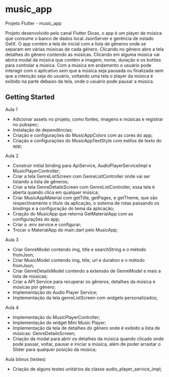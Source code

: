 # music_app

Projeto Flutter - music_app

Projeto desenvolvido pelo canal Flutter Dicas, o app é um player de música que consume o banco de dados local JsonServer e gerência de estado GetX.
O app contém a tela de inicial com a lista de gêneros onde se separam em várias músicas de cada gênero. Clicando no gênero abre a tela detalhes do gênero contendo as músicas. Clicando em alguma música vai abrira modal da música que contém a imagem, nome, duração e os botões para controlar a música. Com a música em andamento o usuário pode interagir com o aplicativo sem que a música seja pausada ou finalizada sem que a intenção seja do usuário, voltando uma tela o player da música é exibido na parte debaixo da tela, onde o usuário pode pausar a música. 

## Getting Started

Aula 1

- Adicionar assets no projeto, como fontes, imagens e músicas e registrar no pubspec;
- Instalação de dependências;
- Criação e configurações do MusicAppColors com as cores do app;
- Criação e configurações do MusicAppTextStyle com estilos de texto do app;

Aula 2

- Construir initial binding para ApiService, AudioPlayerServiceImpl e MusicPlayerController;
- Criar a tela GenreListScreen com GenreListController onde vai ser listando a lista de gêneros;
- Criar a tela GenreDetailsScreen com GenreListController, essa tela é aberta quando clica em qualquer música;
- Criar MusicAppMaterial com getTitle, getPages, e getTheme, que são respectivamente o título da aplicação, o sistema de rotas passando os bindings e a configuração do tema da aplicação;
- Criação do MusicApp que retorna GetMaterialApp com as configurações do app;
- Criar o .env service e configurar;
- Trocar o MaterialApp do main.dart pelo MusicApp;

Aula 3

- Criar GenreModel contendo img, title e searchString e o método fromJson;
- Criar MusicModel contendo img, title, url e duration e o método fromJson;
- Criar GenreDetailsModel contendo a extensão de GenreModel e mais a lista de músicas;
- Criar a API Service para recuperar os gêneros, detalhes da música e músicas por gênero;
- Implementação do Audio Player Service;
- Implementação da tela genreListScreen com widgets personalizados;

Aula 4

- Implementação do MusicPlayerController;
- Implementação do widget Mini Music Player; 
- Implementação da tela de detalhes do gênero onde é exibido a lista de músicas: GenreDetailsScreen;
- Criação da modal para abrir os detalhes da música quando clicado onde pode passar, voltar, pausar e iniciar a música, além de poder arrastar o Slider para qualquer posição da música;

Aula bônus (testes)

- Criação de alguns testes unitários da classe audio_player_service_impl;

